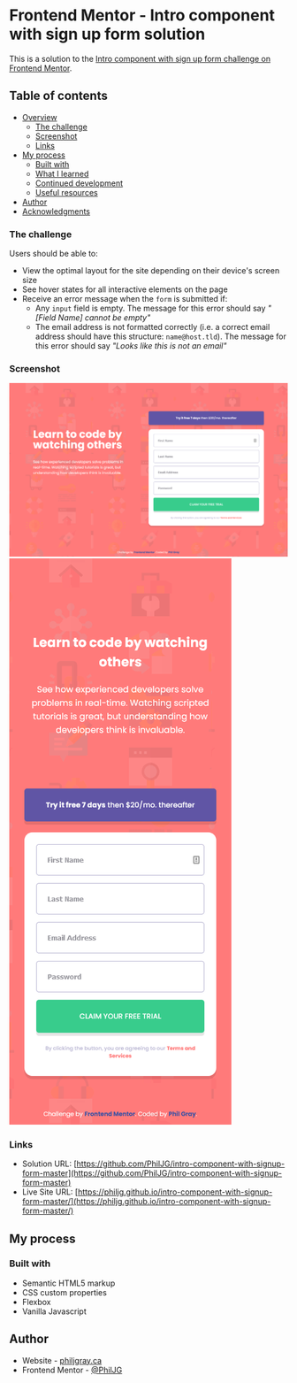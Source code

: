 # Frontend Mentor - Intro component with sign up form solution

This is a solution to the [Intro component with sign up form challenge on Frontend Mentor](https://www.frontendmentor.io/challenges/intro-component-with-signup-form-5cf91bd49edda32581d28fd1).

## Table of contents

- [Overview](#overview)
  - [The challenge](#the-challenge)
  - [Screenshot](#screenshot)
  - [Links](#links)
- [My process](#my-process)
  - [Built with](#built-with)
  - [What I learned](#what-i-learned)
  - [Continued development](#continued-development)
  - [Useful resources](#useful-resources)
- [Author](#author)
- [Acknowledgments](#acknowledgments)

### The challenge

Users should be able to:

- View the optimal layout for the site depending on their device's screen size
- See hover states for all interactive elements on the page
- Receive an error message when the `form` is submitted if:
  - Any `input` field is empty. The message for this error should say _"[Field Name] cannot be empty"_
  - The email address is not formatted correctly (i.e. a correct email address should have this structure: `name@host.tld`). The message for this error should say _"Looks like this is not an email"_

### Screenshot

![Desktop](./complete/complete-desktop.png)
![Mobile](./complete/complete-mobile.png)

### Links

- Solution URL:
  [https://github.com/PhilJG/intro-component-with-signup-form-master](https://github.com/PhilJG/intro-component-with-signup-form-master)
- Live Site URL:
  [https://philjg.github.io/intro-component-with-signup-form-master/](https://philjg.github.io/intro-component-with-signup-form-master/)

## My process

### Built with

- Semantic HTML5 markup
- CSS custom properties
- Flexbox
- Vanilla Javascript

## Author

- Website - [philjgray.ca](https://www.philjgray.ca)
- Frontend Mentor - [@PhilJG](https://www.frontendmentor.io/profile/PhilJG)
